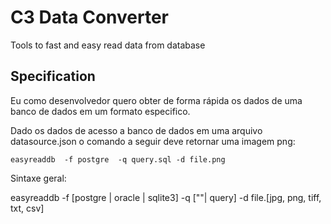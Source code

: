 # C3 Data Converter
Tools to fast and easy read data from database

## Specification
Eu como desenvolvedor quero obter de forma rápida os dados de uma banco de dados em um formato especifico.

Dado os dados de acesso a banco de dados em uma arquivo datasource.json o comando a seguir deve retornar uma imagem png:

    easyreaddb  -f postgre  -q query.sql -d file.png

Sintaxe geral:

easyreaddb -f [postgre | oracle | sqlite3]  -q [""| query] -d file.[jpg, png, tiff, txt, csv]
